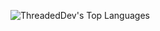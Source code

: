![ThreadedDev's Top Languages](https://github-readme-stats.vercel.app/api/top-langs/?username=99De&theme=monokai&show_icons=true&hide_border=true&layout=compact)
